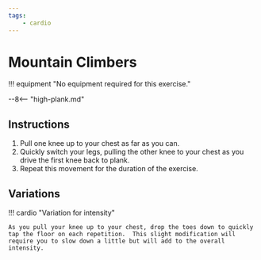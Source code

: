 ```yaml
---
tags:
    - cardio
---
```


#  Mountain Climbers

!!! equipment "No equipment required for this exercise."

--8<-- "high-plank.md"

## Instructions

1. Pull one knee up to your chest as far as you can.
2. Quickly switch your legs, pulling the other knee to your chest as you drive the first knee back to plank.
3. Repeat this movement for the duration of the exercise.

## Variations

!!! cardio "Variation for intensity"

    As you pull your knee up to your chest, drop the toes down to quickly tap the floor on each repetition.  This slight modification will require you to slow down a little but will add to the overall intensity.